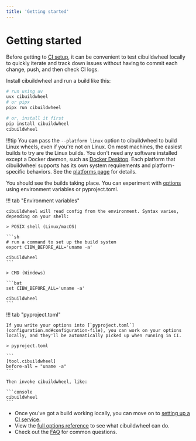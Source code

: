 ```yaml
---
title: 'Getting started'
---
```


# Getting started

Before getting to [CI setup](ci-services.md), it can be convenient to test cibuildwheel locally to quickly iterate and track down issues without having to commit each change, push, and then check CI logs.

Install cibuildwheel and run a build like this:

```sh
# run using uv
uvx cibuildwheel
# or pipx
pipx run cibuildwheel

# or, install it first
pip install cibuildwheel
cibuildwheel
```

!!!tip
    You can pass the `--platform linux` option to cibuildwheel to build Linux wheels, even if you're not on Linux. On most machines, the easiest builds to try are the Linux builds. You don't need any software installed except a Docker daemon, such as [Docker Desktop](https://www.docker.com/get-started/). Each platform that cibuildwheel supports has its own system requirements and platform-specific behaviors. See the [platforms page](platforms.md) for details.

You should see the builds taking place. You can experiment with [options](options.md) using environment variables or pyproject.toml.

!!! tab "Environment variables"

    cibuildwheel will read config from the environment. Syntax varies, depending on your shell:

    > POSIX shell (Linux/macOS)

    ```sh
    # run a command to set up the build system
    export CIBW_BEFORE_ALL='uname -a'

    cibuildwheel
    ```

    > CMD (Windows)

    ```bat
    set CIBW_BEFORE_ALL='uname -a'

    cibuildwheel
    ```

!!! tab "pyproject.toml"

    If you write your options into [`pyproject.toml`](configuration.md#configuration-file), you can work on your options locally, and they'll be automatically picked up when running in CI.

    > pyproject.toml

    ```
    [tool.cibuildwheel]
    before-all = "uname -a"
    ```

    Then invoke cibuildwheel, like:

    ```console
    cibuildwheel
    ```

- Once you've got a build working locally, you can move on to [setting up a CI service](ci-services.md).
- View the [full options reference](options.md) to see what cibuildwheel can do.
- Check out the [FAQ](faq.md) for common questions.
